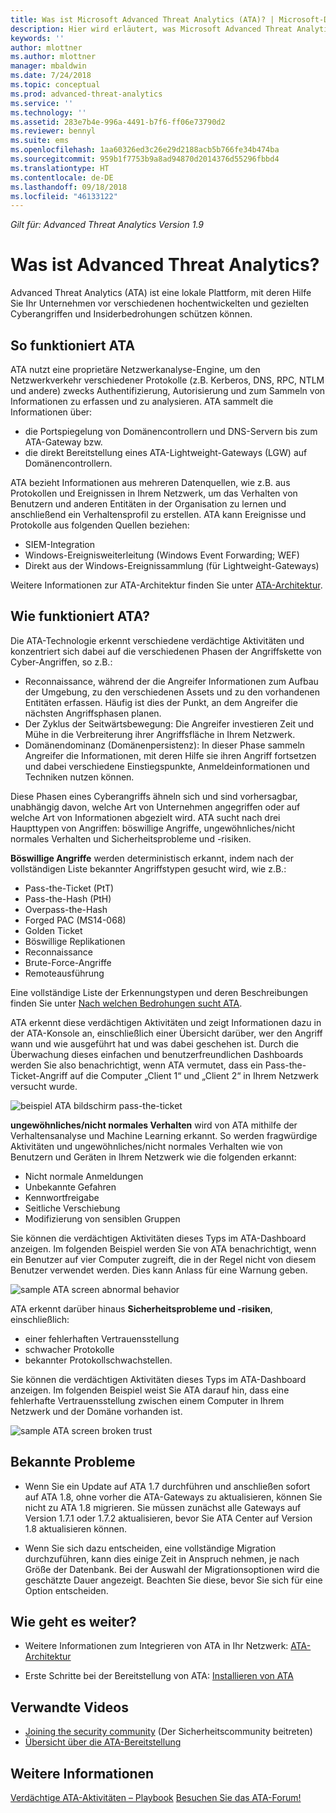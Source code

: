 ```yaml
---
title: Was ist Microsoft Advanced Threat Analytics (ATA)? | Microsoft-Dokumentation
description: Hier wird erläutert, was Microsoft Advanced Threat Analytics (ATA) ist und welche Arten von verdächtigen Aktivitäten erkannt werden können
keywords: ''
author: mlottner
ms.author: mlottner
manager: mbaldwin
ms.date: 7/24/2018
ms.topic: conceptual
ms.prod: advanced-threat-analytics
ms.service: ''
ms.technology: ''
ms.assetid: 283e7b4e-996a-4491-b7f6-ff06e73790d2
ms.reviewer: bennyl
ms.suite: ems
ms.openlocfilehash: 1aa60326ed3c26e29d2188acb5b766fe34b474ba
ms.sourcegitcommit: 959b1f7753b9a8ad94870d2014376d55296fbbd4
ms.translationtype: HT
ms.contentlocale: de-DE
ms.lasthandoff: 09/18/2018
ms.locfileid: "46133122"
---
```

*Gilt für: Advanced Threat Analytics Version 1.9*


# <a name="what-is-advanced-threat-analytics"></a>Was ist Advanced Threat Analytics?
Advanced Threat Analytics (ATA) ist eine lokale Plattform, mit deren Hilfe Sie Ihr Unternehmen vor verschiedenen hochentwickelten und gezielten Cyberangriffen und Insiderbedrohungen schützen können.

## <a name="how-ata-works"></a>So funktioniert ATA

ATA nutzt eine proprietäre Netzwerkanalyse-Engine, um den Netzwerkverkehr verschiedener Protokolle (z.B. Kerberos, DNS, RPC, NTLM und andere) zwecks Authentifizierung, Autorisierung und zum Sammeln von Informationen zu erfassen und zu analysieren. ATA sammelt die Informationen über:

-   die Portspiegelung von Domänencontrollern und DNS-Servern bis zum ATA-Gateway bzw.
-   die direkt Bereitstellung eines ATA-Lightweight-Gateways (LGW) auf Domänencontrollern.

ATA bezieht Informationen aus mehreren Datenquellen, wie z.B. aus Protokollen und Ereignissen in Ihrem Netzwerk, um das Verhalten von Benutzern und anderen Entitäten in der Organisation zu lernen und anschließend ein Verhaltensprofil zu erstellen.
ATA kann Ereignisse und Protokolle aus folgenden Quellen beziehen:

-   SIEM-Integration
-   Windows-Ereignisweiterleitung (Windows Event Forwarding; WEF)
-   Direkt aus der Windows-Ereignissammlung (für Lightweight-Gateways)


Weitere Informationen zur ATA-Architektur finden Sie unter [ATA-Architektur](ata-architecture.md).

## <a name="what-does-ata-do"></a>Wie funktioniert ATA?

Die ATA-Technologie erkennt verschiedene verdächtige Aktivitäten und konzentriert sich dabei auf die verschiedenen Phasen der Angriffskette von Cyber-Angriffen, so z.B.:

-   Reconnaissance, während der die Angreifer Informationen zum Aufbau der Umgebung, zu den verschiedenen Assets und zu den vorhandenen Entitäten erfassen. Häufig ist dies der Punkt, an dem Angreifer die nächsten Angriffsphasen planen.
-   Der Zyklus der Seitwärtsbewegung: Die Angreifer investieren Zeit und Mühe in die Verbreiterung ihrer Angriffsfläche in Ihrem Netzwerk.
-   Domänendominanz (Domänenpersistenz): In dieser Phase sammeln Angreifer die Informationen, mit deren Hilfe sie ihren Angriff fortsetzen und dabei verschiedene Einstiegspunkte, Anmeldeinformationen und Techniken nutzen können. 

Diese Phasen eines Cyberangriffs ähneln sich und sind vorhersagbar, unabhängig davon, welche Art von Unternehmen angegriffen oder auf welche Art von Informationen abgezielt wird.
ATA sucht nach drei Haupttypen von Angriffen: böswillige Angriffe, ungewöhnliches/nicht normales Verhalten und Sicherheitsprobleme und -risiken.

**Böswillige Angriffe** werden deterministisch erkannt, indem nach der vollständigen Liste bekannter Angriffstypen gesucht wird, wie z.B.:

-   Pass-the-Ticket (PtT)
-   Pass-the-Hash (PtH)
-   Overpass-the-Hash
-   Forged PAC (MS14-068)
-   Golden Ticket
-   Böswillige Replikationen
-   Reconnaissance
-   Brute-Force-Angriffe
-   Remoteausführung

Eine vollständige Liste der Erkennungstypen und deren Beschreibungen finden Sie unter [Nach welchen Bedrohungen sucht ATA](ata-threats.md). 

ATA erkennt diese verdächtigen Aktivitäten und zeigt Informationen dazu in der ATA-Konsole an, einschließlich einer Übersicht darüber, wer den Angriff wann und wie ausgeführt hat und was dabei geschehen ist. Durch die Überwachung dieses einfachen und benutzerfreundlichen Dashboards werden Sie also benachrichtigt, wenn ATA vermutet, dass ein Pass-the-Ticket-Angriff auf die Computer „Client 1“ und „Client 2“ in Ihrem Netzwerk versucht wurde.

 ![beispiel ATA bildschirm pass-the-ticket](media/pass_the_ticket_sa.png)

**ungewöhnliches/nicht normales Verhalten** wird von ATA mithilfe der Verhaltensanalyse und Machine Learning erkannt. So werden fragwürdige Aktivitäten und ungewöhnliches/nicht normales Verhalten wie von Benutzern und Geräten in Ihrem Netzwerk wie die folgenden erkannt:

-   Nicht normale Anmeldungen
-   Unbekannte Gefahren
-   Kennwortfreigabe
-   Seitliche Verschiebung
-   Modifizierung von sensiblen Gruppen


Sie können die verdächtigen Aktivitäten dieses Typs im ATA-Dashboard anzeigen. Im folgenden Beispiel werden Sie von ATA benachrichtigt, wenn ein Benutzer auf vier Computer zugreift, die in der Regel nicht von diesem Benutzer verwendet werden. Dies kann Anlass für eine Warnung geben.

 ![sample ATA screen abnormal behavior](media/abnormal-behavior-sa.png) 

ATA erkennt darüber hinaus **Sicherheitsprobleme und -risiken**, einschließlich:

-   einer fehlerhaften Vertrauensstellung
-   schwacher Protokolle
-   bekannter Protokollschwachstellen.

Sie können die verdächtigen Aktivitäten dieses Typs im ATA-Dashboard anzeigen. Im folgenden Beispiel weist Sie ATA darauf hin, dass eine fehlerhafte Vertrauensstellung zwischen einem Computer in Ihrem Netzwerk und der Domäne vorhanden ist.

  ![sample ATA screen broken trust](media/broken-trust-sa.png)


## <a name="known-issues"></a>Bekannte Probleme

- Wenn Sie ein Update auf ATA 1.7 durchführen und anschließen sofort auf ATA 1.8, ohne vorher die ATA-Gateways zu aktualisieren, können Sie nicht zu ATA 1.8 migrieren. Sie müssen zunächst alle Gateways auf Version 1.7.1 oder 1.7.2 aktualisieren, bevor Sie ATA Center auf Version 1.8 aktualisieren können.

- Wenn Sie sich dazu entscheiden, eine vollständige Migration durchzuführen, kann dies einige Zeit in Anspruch nehmen, je nach Größe der Datenbank. Bei der Auswahl der Migrationsoptionen wird die geschätzte Dauer angezeigt. Beachten Sie diese, bevor Sie sich für eine Option entscheiden. 


## <a name="whats-next"></a>Wie geht es weiter?

-   Weitere Informationen zum Integrieren von ATA in Ihr Netzwerk: [ATA-Architektur](ata-architecture.md)

-   Erste Schritte bei der Bereitstellung von ATA: [Installieren von ATA](install-ata-step1.md)

## <a name="related-videos"></a>Verwandte Videos
- [Joining the security community](https://channel9.msdn.com/Shows/Microsoft-Security/Join-the-Security-Community) (Der Sicherheitscommunity beitreten)
- [Übersicht über die ATA-Bereitstellung](https://channel9.msdn.com/Shows/Microsoft-Security/Overview-of-ATA-Deployment-in-10-Minutes)


## <a name="see-also"></a>Weitere Informationen
[Verdächtige ATA-Aktivitäten – Playbook](http://aka.ms/ataplaybook)
[Besuchen Sie das ATA-Forum!](https://social.technet.microsoft.com/Forums/security/home?forum=mata)
